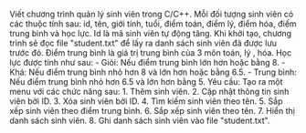 Viết chương trình quản lý sinh viên trong C/C++. Mỗi đối tượng sinh viên có các thuộc tính sau: id, tên, giới tính, tuổi, điểm toán, điểm lý, điểm hóa, điểm trung bình và học lực.
Id là mã sinh viên tự động tăng.
Khi khởi tạo, chương trình sẽ đọc file "student.txt" để lấy ra danh sách sinh viên đã được lưu trước đó.
Điểm trung bình là giá trị trung bình của 3 môn toán, lý , hóa.
Học lực được tính  như sau:
	- Giỏi: Nếu điểm trung bình lớn hơn hoặc bằng 8.
	- Khá: Nếu điểm trung bình nhỏ hơn 8 và lớn hơn hoặc bằng 6.5.
	- Trung bình: Nếu điểm trung bình nhỏ hơn 6.5 và lớn hơn bằng 5.
Yêu cầu: Tạo ra một menu với các chức năng sau:
	1. Thêm sinh viên.
	2. Cập nhật thông tin sinh viên bởi ID.
	3. Xóa sinh viên bởi ID.
	4. Tìm kiếm sinh viên theo tên.
	5. Sắp xếp sinh viên theo điểm trung bình.
	6. Sắp xếp sinh viên theo tên.
	7. Hiển thị danh sách sinh viên.
	8. Ghi danh sách sinh viên vào file "student.txt".